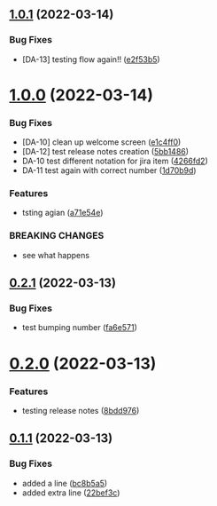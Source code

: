 ## [1.0.1](https://github.com/appicompany/demo-appi/compare/v1.0.0...v1.0.1) (2022-03-14)


### Bug Fixes

* [DA-13] testing flow again!! ([e2f53b5](https://github.com/appicompany/demo-appi/commit/e2f53b50d88c602271dda59307127fefeff720ea))



# [1.0.0](https://github.com/appicompany/demo-appi/compare/v0.2.1...v1.0.0) (2022-03-14)


### Bug Fixes

* [DA-10] clean up welcome screen ([e1c4ff0](https://github.com/appicompany/demo-appi/commit/e1c4ff02a125ad52a876fd8afdb5f4c8f850fce9))
* [DA-12]  test release notes creation ([5bb1486](https://github.com/appicompany/demo-appi/commit/5bb14869b41b16be95c7456970f5ff1674d8f434))
* DA-10 test different notation for jira item ([4266fd2](https://github.com/appicompany/demo-appi/commit/4266fd2cce65e712f05d286c299b47b84e690dc2))
* DA-11 test again with correct number ([1d70b9d](https://github.com/appicompany/demo-appi/commit/1d70b9d5e948fc630c1cbe96161e3ce5808a436e))


### Features

* tsting agian ([a71e54e](https://github.com/appicompany/demo-appi/commit/a71e54e2f2c0b049de9aef74958ea97288d9cf28))


### BREAKING CHANGES

* see what happens



## [0.2.1](https://github.com/appicompany/demo-appi/compare/v0.2.0...v0.2.1) (2022-03-13)


### Bug Fixes

* test bumping number ([fa6e571](https://github.com/appicompany/demo-appi/commit/fa6e571b01fdc4ad5fc0868b8cbedcf7c82e7e0c))



# [0.2.0](https://github.com/appicompany/demo-appi/compare/v0.1.1...v0.2.0) (2022-03-13)


### Features

* testing release notes ([8bdd976](https://github.com/appicompany/demo-appi/commit/8bdd976a18dedc2c9f21735bf8c7594d4db56374))



## [0.1.1](https://github.com/appicompany/demo-appi/compare/v0.1.0...v0.1.1) (2022-03-13)


### Bug Fixes

* added a line ([bc8b5a5](https://github.com/appicompany/demo-appi/commit/bc8b5a5edc564a8b3b630f182ab20553f7b4b8b9))
* added extra line ([22bef3c](https://github.com/appicompany/demo-appi/commit/22bef3cfa21690c971afd743786c5b33b6dc8244))



